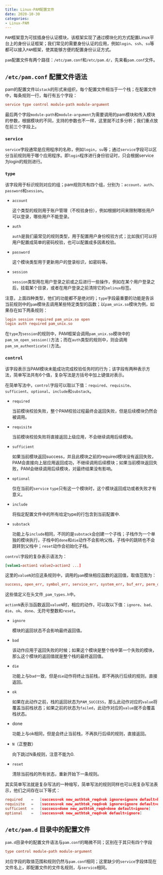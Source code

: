 ```yaml
---
title: Linux-PAM配置文件
date: 2020-10-30
categories:
- Linux-PAM
---
```



`PAM`框架意为可拔插身份认证模块，该框架实现了通过模块化的方式配置Linux平台上的身份认证框架；我们常见的需要身份认证的应用，例如`login`、`ssh`、`su`等都可以接入`PAM`框架，使其能够方便的配置身份认证方式。

`pam`配置文件有两个路径：`/etc/pam.conf`和`/etc/pam.d/`，先来看`pam.conf`文件。

## `/etc/pam.conf` 配置文件语法

pam的配置文件以`stack`的形式来组织，每个配置文件相当于一个栈；在配置文件中，每条规则一行，每行有五个字段：

``` conf
service type control module-path module-argument
```

最后两个字段`module-path`和`module-argument`为需要调用的pam模块和传入模块的参数，根据模块的不同，支持的参数也不一样，这里就不过多分析；我们重点放在前三个字段上。

### `service`

`service`字段通常是应用程序的名称，例如`login`，`su`等；通过`service`字段可以区分当前规则用于哪个应用程序。即`login`程序进行身份验证时，只会根据service为login的规则进行。

### `type`

该字段用于标识规则对应的组；pam规则共有四个组，分别为：`account`、`auth`、`password`和`session`。

- `account`

  这个类型的规则用于账户管理（不校验身份），例如根据时间来限制哪些用户可以登录，哪些用户不能登录。

- `auth`
  
  `auth`是我们最常见的规则类型，用于配置用户身份校验方式；比如我们可以将用户配置成简单的密码校验，也可以配置成多因素校验。

- `password`

  这个模块类型用于更新用户的登录标识，如密码等。

- `session`

  `session`类型用在用户登录之前或之后进行一些操作，例如在某个用户登录之后，挂载某个目录，或者在用户登录之前清除它的`selinux`标签。

注意，上面四种类型，他们的功能都不是绝对的；`type`字段最重要的功能是告诉当前规则中的`pam`模块去调用某些特定类型的函数；以`pam_unix.so`模块为例，如果存在如下两条规则：

``` conf
login session required pam_unix.so open
login auth required pam_unix.so
```

在`type`为`session`的规则中，PAM框架会调用`pam_unix.so`模块中的`pam_sm_open_session()`方法；而在`auth`类型的规则中，则会调用`pam_sm_authenticate()`方法。

### `control`

该字段表示当PAM模块未能成功完成校验任务时的行为；该字段有两种表示方法，简单写法共有6个值，复杂写法是方括号中加上键值对表示。

在简单写法中，`control`字段可以取以下值：`required`、`requisite`、`sufficient`、`optional`、`include`和`substack`。

- `required`

  当前模块校验失败，整个PAM校验过程最终会返回失败，但是后续模块仍然会被调用。

- `requisite`

  当前模块校验失败将直接返回上级应用，不会继续调用后续模块。

- `sufficient`

  如果当前模块返回success，并且此模块之前的required模块没有返回失败，PAM会直接向上层应用返回成功，不继续调用后续模块；如果当前模块返回失败，PAM会继续调用后续模块，对最终结果没有影响。

- `optional`

  仅在当前的`service` `type`只有这一个模块时，这个模块返回成功或者失败才有意义。

- `include`

  将指定配置文件中的所有给定type的行包含到当前配置中.

- `substack`

  功能上与`include`相同，不同的是`substack`会创建一个子栈；子栈作为一个单独的模块执行，子栈中的`done`和`die`动作不会影响父栈，子栈中的跳转也不会跳转到父栈中；`reset`动作会初始化子栈。

`control`字段的复杂表示语法为：

``` conf
[value1=action1 value2=action2 ...]
```

这里的`valueN`对应这条规则中，调用的`pam`模块相应函数的返回值，取值范围为：

``` conf
success, open_err, symbol_err, service_err, system_err, buf_err, perm_denied, auth_err, cred_insufficient, authinfo_unavail, user_unknown, maxtries, new_authtok_reqd, acct_expired, session_err, cred_unavail, cred_expired, cred_err, no_module_data, conv_err, authtok_err, authtok_recover_err, authtok_lock_busy, authtok_disable_aging, try_again, ignore, abort, authtok_expired, module_unknown, bad_item, conv_again, incomplete, default
```

这些值定义在头文件`_pam_types.h`中。

`actionN`表示当函数返回`valueN`时，相应的动作，可以取以下值：`ignore`、`bad`、`die`、`ok`、`done`、无符号整数和`reset`。

- `ignore`

  模块的返回状态不会影响最终返回值。

- `bad`

  该动作应用于返回失败的时候；如果这个模块是整个栈中第一个失败的模块，那么这个模块的返回值就是整个栈的最终返回值。

- `die`

  功能上与b`ad`一致，但是`die`动作将终止当前栈，即不再执行后续的规则，直接返回。

- `ok`

  如果在此动作之前，栈的返回状态为`PAM_SUCCESS`，那么此动作对应的`value`将覆盖当前栈状态；如果之前的状态为`failed`，此动作对应的`value`就不会覆盖栈状态。

- done

  功能上与ok相同，但是会终止当前栈，不再执行后续的规则，直接返回。

- `N`（正整数）

  向下跳过N条规则，注意不能为0.

- `reset`

  清除当前栈的所有状态，重新开始下一条规则。

其实简单写法就是复杂写法的一种缩写，简单写法的规则同样也可以用复杂写法表示，他们之间存在以下等式：

``` conf
required    =   [success=ok new_authtok_reqd=ok ignore=ignore default=bad]
requisite   =   [success=ok new_authtok_reqd=ok ignore=ignore default=die]
sufficient  =   [success=done new_authtok_reqd=done default=ignore]
optional    =   [success=ok new_authtok_reqd=ok default=ignore]
```

## `/etc/pam.d` 目录中的配置文件

`pam.d`目录中的配置文件语法与`pam.conf`的略微不同；区别在于其只有四个字段

``` conf
type control module-path module-argument
```

对应字段的取值范围和规则仍然与`pam.conf`相同；这里缺少的`service`字段体现在文件名上，即配置文件的文件名规则，与`service`相同。
